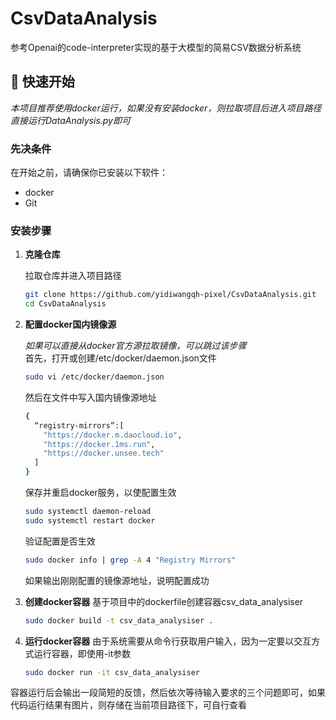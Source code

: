 # CsvDataAnalysis
参考Openai的code-interpreter实现的基于大模型的简易CSV数据分析系统

## 🚀 快速开始

*本项目推荐使用docker运行，如果没有安装docker，则拉取项目后进入项目路径直接运行DataAnalysis.py即可*

### 先决条件

在开始之前，请确保你已安装以下软件：
*   docker
*   Git

### 安装步骤

1.  **克隆仓库**

    拉取仓库并进入项目路径
    ```bash
    git clone https://github.com/yidiwangqh-pixel/CsvDataAnalysis.git
    cd CsvDataAnalysis
    ```

3.  **配置docker国内镜像源**

    *如果可以直接从docker官方源拉取镜像，可以跳过该步骤*  
    首先，打开或创建/etc/docker/daemon.json文件
    ```bash
    sudo vi /etc/docker/daemon.json
    ```
    然后在文件中写入国内镜像源地址
    ```bash
    {
      “registry-mirrors”:[
        "https://docker.m.daocloud.io",
        "https://docker.1ms.run",
        "https://docker.unsee.tech"
      ]
    }
    ```
    保存并重启docker服务，以使配置生效
    ```bash
    sudo systemctl daemon-reload
    sudo systemctl restart docker
    ```
    验证配置是否生效
    ```bash
    sudo docker info | grep -A 4 "Registry Mirrors"
    ```
    如果输出刚刚配置的镜像源地址，说明配置成功

5.  **创建docker容器**
    基于项目中的dockerfile创建容器csv_data_analysiser
    ```bash
    sudo docker build -t csv_data_analysiser .
    ```

6.  **运行docker容器**
    由于系统需要从命令行获取用户输入，因为一定要以交互方式运行容器，即使用-it参数
    ```bash
    sudo docker run -it csv_data_analysiser
    ```
容器运行后会输出一段简短的反馈，然后依次等待输入要求的三个问题即可，如果代码运行结果有图片，则存储在当前项目路径下，可自行查看
